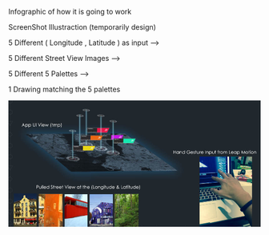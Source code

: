 Infographic of how it is going to work

ScreenShot Illustraction (temporarily design)

5 Different ( Longitude , Latitude ) as input -->

5 Different Street View Images -->

5 Different 5 Palettes -->

1 Drawing matching the 5 palettes

![Example Image](../project_images/prog2.jpg?raw=true "Example Image")

